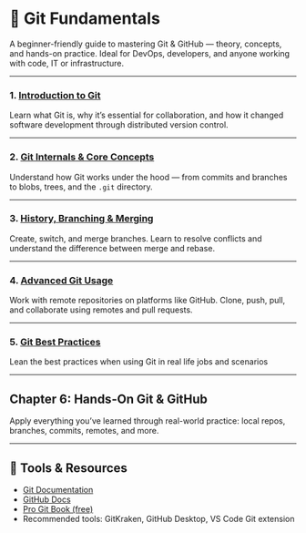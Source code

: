 # 🚀 Git Fundamentals

A beginner-friendly guide to mastering Git & GitHub — theory, concepts, and hands-on practice. Ideal for DevOps, developers, and anyone working with code, IT or infrastructure.


---

### 1. [Introduction to Git](https://github.com/Endrit-Selita/Git/blob/main/Introduction%20to%20Git.md)
Learn what Git is, why it’s essential for collaboration, and how it changed software development through distributed version control.

---

### 2. [Git Internals & Core Concepts](https://github.com/Endrit-Selita/Git/blob/main/Git%20Internals%20%26%20Core%20Concepts.md)
Understand how Git works under the hood — from commits and branches to blobs, trees, and the `.git` directory.

---

### 3. [History, Branching & Merging](https://github.com/Endrit-Selita/Git/blob/main/History%2C%20Branching%20%26%20Merging.md)
Create, switch, and merge branches. Learn to resolve conflicts and understand the difference between merge and rebase.

---

### 4. [Advanced Git Usage](https://github.com/Endrit-Selita/Git/blob/main/Advanced%20Git%20Usage.md)
Work with remote repositories on platforms like GitHub. Clone, push, pull, and collaborate using remotes and pull requests.

---

### 5. [Git Best Practices]()
Lean the best practices when using Git in real life jobs and scenarios

---

## Chapter 6: Hands-On Git & GitHub
Apply everything you’ve learned through real-world practice: local repos, branches, commits, remotes, and more.

---

## 🧰 Tools & Resources

- [Git Documentation](https://git-scm.com/doc)
- [GitHub Docs](https://docs.github.com/)
- [Pro Git Book (free)](https://git-scm.com/book/en/v2)
- Recommended tools: GitKraken, GitHub Desktop, VS Code Git extension
